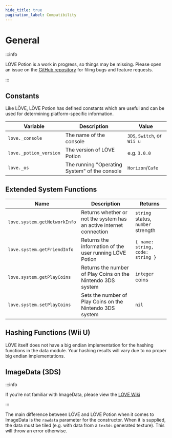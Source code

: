 ```yaml
---
hide_title: true
pagination_label: Compatibility
---
```


# General

:::info

LÖVE Potion is a work in progress, so things may be missing. Please open an issue on the [GitHub repository](https://github.com/lovebrew/lovepotion) for filing bugs and feature requests.

:::

## Constants

Like LÖVE, LÖVE Potion has defined constants which are useful and can be used for determining platform-specific information.

| Variable               | Description                                   | Value                       |
| ---------------------- | --------------------------------------------- | --------------------------- |
| `love._console`        | The name of the console                       | `3DS`, `Switch`, or `Wii u` |
| `love._potion_version` | The version of LÖVE Potion                    | e.g. `3.0.0`                |
| `love._os`             | The running "Operating System" of the console | `Horizon`/`Cafe`            |

## Extended System Functions

| Name                         | Description                                                         | Returns                            |
| ---------------------------- | ------------------------------------------------------------------- | ---------------------------------- |
| `love.system.getNetworkInfo` | Returns whether or not the system has an active internet connection | `string` status, `number` strength |
| `love.system.getFriendInfo`  | Returns the information of the user running LÖVE Potion             | `{ name: string, code: string }`   |
| `love.system.getPlayCoins`   | Returns the number of Play Coins on the Nintendo 3DS system         | `integer` coins                     |
| `love.system.setPlayCoins`   | Sets the number of Play Coins on the Nintendo 3DS system            | `nil`                              |

## Hashing Functions (Wii U)

LÖVE itself does not have a big endian implementation for the hashing functions in the data module. Your hashing results will vary due to no proper big endian implementations.

## ImageData (3DS)

:::info

If you’re not familiar with ImageData, please view the [LÖVE Wiki](https://love2d.org/wiki/ImageData)

:::

The main difference between LÖVE and LÖVE Potion when it comes to ImageData is the `rawdata` parameter for the constructor. When it is supplied, the data must be tiled (e.g. with data from a `tex3ds` generated texture). This will throw an error otherwise.
